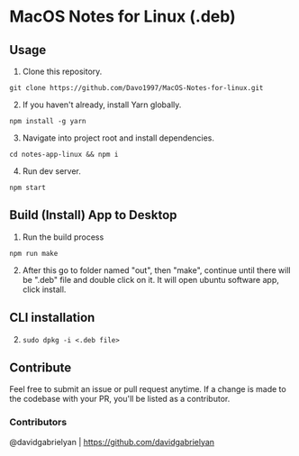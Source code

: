 # MacOS Notes for Linux (.deb)

## Usage
1. Clone this repository.
```
git clone https://github.com/Davo1997/MacOS-Notes-for-linux.git
```
2. If you haven't already, install Yarn globally.
```
npm install -g yarn
```
3. Navigate into project root and install dependencies.
```
cd notes-app-linux && npm i
```
4. Run dev server.
```
npm start
```
## Build (Install) App to Desktop
1. Run the build process
```
npm run make
```
2. After this go to folder named "out", then "make", continue until there will be ".deb" file and double click on it. It
  will open ubuntu software app, click install.

## CLI installation
2. ```sudo dpkg -i <.deb file>```

## Contribute
Feel free to submit an issue or pull request anytime. If a change is made to the codebase with your PR, you'll be listed as a contributor.

### Contributors
@davidgabrielyan | https://github.com/davidgabrielyan
